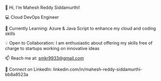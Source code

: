 👋 Hi, I'm Mahesh Reddy Siddamurthi!

💻 Cloud DevOps Engineer 

🌱 Currently Learning: Azure & Java Script to enhance my cloud and coding skills

💡 Open to Collaboration: I am enthusiastic about offering my skills free of charge to startups working on innovative ideas

📫 Reach me at: smkr9933@gmail.com

🔗 Connect on LinkedIn: linkedin.com/in/mahesh-reddy-siddamurthi-bb8a8523a
